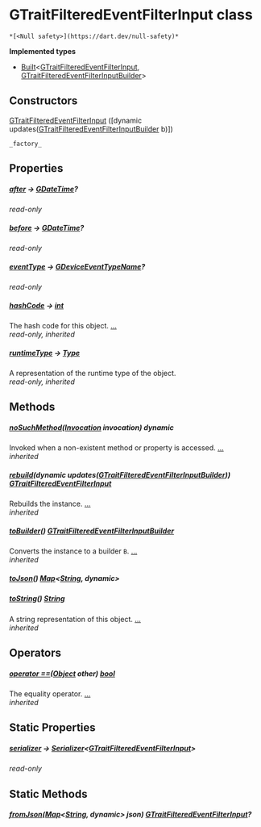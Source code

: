 


# GTraitFilteredEventFilterInput class






    *[<Null safety>](https://dart.dev/null-safety)*






**Implemented types**

- [Built](https://pub.dev/documentation/built_value/8.1.4/built_value/Built-class.html)&lt;[GTraitFilteredEventFilterInput](../third_party_yonomi_graphql_schema_schema.docs.schema.gql/GTraitFilteredEventFilterInput-class.md), [GTraitFilteredEventFilterInputBuilder](../third_party_yonomi_graphql_schema_schema.docs.schema.gql/GTraitFilteredEventFilterInputBuilder-class.md)>





## Constructors

[GTraitFilteredEventFilterInput](../third_party_yonomi_graphql_schema_schema.docs.schema.gql/GTraitFilteredEventFilterInput/GTraitFilteredEventFilterInput.md) ([dynamic updates([GTraitFilteredEventFilterInputBuilder](../third_party_yonomi_graphql_schema_schema.docs.schema.gql/GTraitFilteredEventFilterInputBuilder-class.md) b)])

    _factory_


## Properties

##### [after](../third_party_yonomi_graphql_schema_schema.docs.schema.gql/GTraitFilteredEventFilterInput/after.md) &#8594; [GDateTime](../third_party_yonomi_graphql_schema_schema.docs.schema.gql/GDateTime-class.md)?



   
_read-only_



##### [before](../third_party_yonomi_graphql_schema_schema.docs.schema.gql/GTraitFilteredEventFilterInput/before.md) &#8594; [GDateTime](../third_party_yonomi_graphql_schema_schema.docs.schema.gql/GDateTime-class.md)?



   
_read-only_



##### [eventType](../third_party_yonomi_graphql_schema_schema.docs.schema.gql/GTraitFilteredEventFilterInput/eventType.md) &#8594; [GDeviceEventTypeName](../third_party_yonomi_graphql_schema_schema.docs.schema.gql/GDeviceEventTypeName-class.md)?



   
_read-only_



##### [hashCode](https://api.flutter.dev/flutter/dart-core/Object/hashCode.html) &#8594; [int](https://api.flutter.dev/flutter/dart-core/int-class.html)



The hash code for this object. [...](https://api.flutter.dev/flutter/dart-core/Object/hashCode.html)  
_read-only, inherited_



##### [runtimeType](https://api.flutter.dev/flutter/dart-core/Object/runtimeType.html) &#8594; [Type](https://api.flutter.dev/flutter/dart-core/Type-class.html)



A representation of the runtime type of the object.   
_read-only, inherited_




## Methods

##### [noSuchMethod](https://api.flutter.dev/flutter/dart-core/Object/noSuchMethod.html)([Invocation](https://api.flutter.dev/flutter/dart-core/Invocation-class.html) invocation) dynamic



Invoked when a non-existent method or property is accessed. [...](https://api.flutter.dev/flutter/dart-core/Object/noSuchMethod.html)  
_inherited_



##### [rebuild](https://pub.dev/documentation/built_value/8.1.4/built_value/Built/rebuild.html)(dynamic updates([GTraitFilteredEventFilterInputBuilder](../third_party_yonomi_graphql_schema_schema.docs.schema.gql/GTraitFilteredEventFilterInputBuilder-class.md))) [GTraitFilteredEventFilterInput](../third_party_yonomi_graphql_schema_schema.docs.schema.gql/GTraitFilteredEventFilterInput-class.md)



Rebuilds the instance. [...](https://pub.dev/documentation/built_value/8.1.4/built_value/Built/rebuild.html)  
_inherited_



##### [toBuilder](https://pub.dev/documentation/built_value/8.1.4/built_value/Built/toBuilder.html)() [GTraitFilteredEventFilterInputBuilder](../third_party_yonomi_graphql_schema_schema.docs.schema.gql/GTraitFilteredEventFilterInputBuilder-class.md)



Converts the instance to a builder <code>B</code>. [...](https://pub.dev/documentation/built_value/8.1.4/built_value/Built/toBuilder.html)  
_inherited_



##### [toJson](../third_party_yonomi_graphql_schema_schema.docs.schema.gql/GTraitFilteredEventFilterInput/toJson.md)() [Map](https://api.flutter.dev/flutter/dart-core/Map-class.html)&lt;[String](https://api.flutter.dev/flutter/dart-core/String-class.html), dynamic>



   




##### [toString](https://api.flutter.dev/flutter/dart-core/Object/toString.html)() [String](https://api.flutter.dev/flutter/dart-core/String-class.html)



A string representation of this object. [...](https://api.flutter.dev/flutter/dart-core/Object/toString.html)  
_inherited_




## Operators

##### [operator ==](https://api.flutter.dev/flutter/dart-core/Object/operator_equals.html)([Object](https://api.flutter.dev/flutter/dart-core/Object-class.html) other) [bool](https://api.flutter.dev/flutter/dart-core/bool-class.html)



The equality operator. [...](https://api.flutter.dev/flutter/dart-core/Object/operator_equals.html)  
_inherited_




## Static Properties

##### [serializer](../third_party_yonomi_graphql_schema_schema.docs.schema.gql/GTraitFilteredEventFilterInput/serializer.md) &#8594; [Serializer](https://pub.dev/documentation/built_value/8.1.4/serializer/Serializer-class.html)&lt;[GTraitFilteredEventFilterInput](../third_party_yonomi_graphql_schema_schema.docs.schema.gql/GTraitFilteredEventFilterInput-class.md)>



   
_read-only_




## Static Methods

##### [fromJson](../third_party_yonomi_graphql_schema_schema.docs.schema.gql/GTraitFilteredEventFilterInput/fromJson.md)([Map](https://api.flutter.dev/flutter/dart-core/Map-class.html)&lt;[String](https://api.flutter.dev/flutter/dart-core/String-class.html), dynamic> json) [GTraitFilteredEventFilterInput](../third_party_yonomi_graphql_schema_schema.docs.schema.gql/GTraitFilteredEventFilterInput-class.md)?



   











